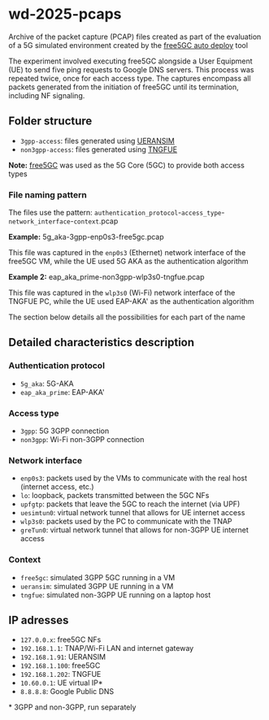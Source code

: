 # wd-2025-pcaps

Archive of the packet capture (PCAP) files created as part of the evaluation of a 5G simulated environment created by the [free5GC auto deploy](https://github.com/oliveiraleo/free5gc-auto-deploy) tool

The experiment involved executing free5GC alongside a User Equipment (UE) to send five ping requests to Google DNS servers. This process was repeated twice, once for each access type. The captures encompass all packets generated from the initiation of free5GC until its termination, including NF signaling.

## Folder structure

- `3gpp-access`: files generated using [UERANSIM](https://github.com/aligungr/UERANSIM)
- `non3gpp-access`: files generated using [TNGFUE](https://free5gc.org/guide/TNGF/tngfue-installation/)

**Note:** [free5GC](https://github.com/free5gc/free5gc) was used as the 5G Core (5GC) to provide both access types

### File naming pattern

The files use the pattern: `authentication_protocol`-`access_type`-`network_interface`-`context`.pcap

**Example:** 5g_aka-3gpp-enp0s3-free5gc.pcap 

This file was captured in the `enp0s3` (Ethernet) network interface of the free5GC VM, while the UE used 5G AKA as the authentication algorithm

**Example 2:** eap_aka_prime-non3gpp-wlp3s0-tngfue.pcap

This file was captured in the `wlp3s0` (Wi-Fi) network interface of the TNGFUE PC, while the UE used EAP-AKA' as the authentication algorithm

The section below details all the possibilities for each part of the name

## Detailed characteristics description

### Authentication protocol

- `5g_aka`: 5G-AKA
- `eap_aka_prime`: EAP-AKA'

### Access type

- `3gpp`: 5G 3GPP connection
- `non3gpp`: Wi-Fi non-3GPP connection

### Network interface

- `enp0s3`: packets used by the VMs to communicate with the real host (internet access, etc.)
- `lo`: loopback, packets transmitted between the 5GC NFs
- `upfgtp`: packets that leave the 5GC to reach the internet (via UPF)
- `uesimtun0`: virtual network tunnel that allows for UE internet access
- `wlp3s0`: packets used by the PC to communicate with the TNAP
- `greTun0`: virtual network tunnel that allows for non-3GPP UE internet access

### Context

- `free5gc`: simulated 3GPP 5GC running in a VM
- `ueransim`: simulated 3GPP UE running in a VM
- `tngfue`: simulated non-3GPP UE running on a laptop host

## IP adresses

- `127.0.0.x`: free5GC NFs
- `192.168.1.1`: TNAP/Wi-Fi LAN and internet gateway
- `192.168.1.91`: UERANSIM
- `192.168.1.100`: free5GC
- `192.168.1.202`: TNGFUE
- `10.60.0.1`: UE virtual IP* 
- `8.8.8.8`: Google Public DNS

\* 3GPP and non-3GPP, run separately
